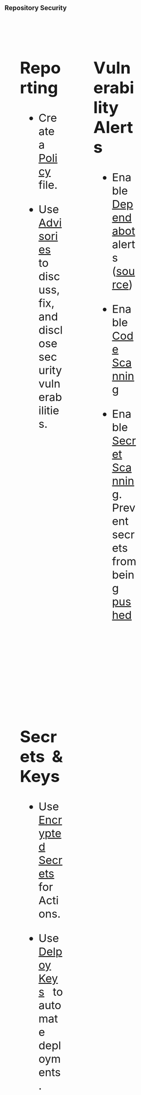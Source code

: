 ## Repository Security

<br><br>

<div>
<div style="text-align: justify; font-size: 36px; float: left; width: 28%; padding: 10px 50px 10px 50px; border: 0px dashed blue;">

## Reporting

- Create a [Policy](https://docs.github.com/en/enterprise-cloud@latest/code-security/getting-started/securing-your-repository#setting-a-security-policy) file.

- Use [Advisories](https://docs.github.com/en/enterprise-cloud@latest/code-security/security-advisories/repository-security-advisories) to discuss, fix, and disclose security vulnerabilities.

</div>
<div style="text-align: justify; font-size: 36px; float: left; width: 28%; padding: 10px 50px 10px 50px; border: 0px dashed blue;">

## Vulnerability Alerts

- Enable [Dependabot](https://docs.github.com/en/enterprise-cloud@latest/code-security/dependabot) alerts ([source](https://github.com/dependabot))

- Enable [Code Scanning](https://docs.github.com/en/enterprise-cloud@latest/code-security/code-scanning/automatically-scanning-your-code-for-vulnerabilities-and-errors/about-code-scanning)

- Enable [Secret Scanning](https://docs.github.com/en/enterprise-cloud@latest/code-security/secret-scanning/about-secret-scanning). Prevent secrets from being [pushed](https://docs.github.com/en/enterprise-cloud@latest/code-security/secret-scanning/protecting-pushes-with-secret-scanning)

<br><br><br><br>
</div>
<div style="text-align: justify; font-size: 36px; float: left; width: 28%; padding: 10px 50px 10px 50px; border: 0px dashed blue;">

## Secrets & Keys

- Use [Encrypted Secrets](https://docs.github.com/en/enterprise-cloud@latest/actions/security-guides/encrypted-secrets) for Actions.

- Use [Delpoy Keys](https://docs.github.com/en/enterprise-cloud@latest/authentication/connecting-to-github-with-ssh/managing-deploy-keys#deploy-keys) to automate deployments. 

</div>
</div>
